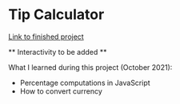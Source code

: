 # Tip Calculator

[Link to finished project](https://j-pohl.github.io/tip-calculator/)

** Interactivity to be added **

What I learned during this project (October 2021):
- Percentage computations in JavaScript
- How to convert currency
